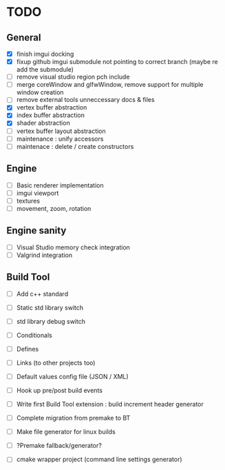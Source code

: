 # TODO

## General
- [x] finish imgui docking
- [x] fixup github imgui submodule not pointing to correct branch (maybe re add the submodule)
- [ ] remove visual studio region pch include
- [ ] merge coreWindow and glfwWindow, remove support for multiple window creation
- [ ] remove external tools unneccessary docs & files
- [x] vertex buffer abstraction
- [x] index buffer abstraction
- [x] shader abstraction
- [ ] vertex buffer layout abstraction
- [ ] maintenance : unify accessors
- [ ] maintenace : delete / create constructors

## Engine
- [ ] Basic renderer implementation
- [ ] imgui viewport
- [ ] textures
- [ ] movement, zoom, rotation

## Engine sanity
- [ ] Visual Studio memory check integration
- [ ] Valgrind integration

## Build Tool
- [ ] Add c++ standard
- [ ] Static std library switch
- [ ] std library debug switch
- [ ] Conditionals
- [ ] Defines
- [ ] Links (to other projects too)
- [ ] Default values config file (JSON / XML)
- [ ] Hook up pre/post build events
- [ ] Write first Build Tool extension : build increment header generator
- [ ] Complete migration from premake to BT
- [ ] Make file generator for linux builds
- [ ] ?Premake fallback/generator?
- [ ] cmake wrapper project (command line settings generator)


